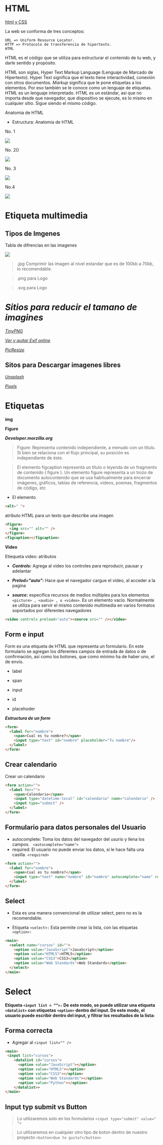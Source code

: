 # HTML

[html y CSS](https://www.notion.so/Curso-definitivo-de-HTML-y-CSS-7196d473c6b046d2b8de4a0edaa82dc6)

La web se conforma de tres conceptos:

    URL => Uniform Resource Locator.
    HTTP => Protocolo de transferencia de hipertexto.
    HTML

HTML es el código que se utiliza para estructurar el contenido de tu web, y darle sentido y propósito.

HTML son siglas, Hyper Text Markup Language (Lenguaje de Marcado de Hipertexto).
Hyper Text  significa que el texto tiene interactividad, conexión con otros documentos.
_Markup_ significa que le pone etiquetas a los elementos. Por eso también se le conoce como un lenguaje de etiquetas.
HTML es un lenguaje interpretado.
HTML es un estándar, así que no importa desde que navegador, que dispositivo se ejecute, es lo mismo en cualquier sitio. Sigue siendo el mismo código.

Anatomia de HTML

* Estructura: Anatomia de HTML

No. 1

![](anatomia-web.webp)

No. 2()

![](anatomia-web1.webp)

No. 3

![](anatomi-web2.webp)

No.4

![](anatomia-web4.webp)

# Etiqueta multimedia

## Tipos de Imgenes 

Tabla de difrencias en las imagenes


![](table_diferent.webp)

> .jpg Comprimir las imagen al nivel estandar  que es de 100kb a 70kb, lo recomendable.

> .png para Logo

> .svg para Logo


# _*Sitios para reducir el tamano de imagines*_

*[TinyPNG](https://tinypng.com/)*

*[Ver y quitar Exif online](https://www.verexif.com/)*

*[PicResize](https://picresize.com/)*


## **Sitos para Descargar imagenes libres**

*[Unsplash](https://unsplash.com/)*


*[Pixels](https://www.pexels.com/es-es/)*

# Etiquetas 

__img__

**Figure** 

***Developer.morzilla.org***

> Figure: Representa contenido independiente, a menudo con un título. Si bien se relaciona con el flujo principal, su posición es independiente de éste. 

> El elemento figcaption representa un título o leyenda de un fragmento de contenido ( figure ). Un elemento figure representa a un trozo de documento autocontenido que se usa habitualmente para encerrar imágenes, gráficos, tablas de referencia, videos, poemas, fragmentos de código, etc

*  El elemento 
```html 
<alt=" ">
```` 
atributo HTML para un texto que describe una imagen

```html
<Figure> 
  <img src="" alt="" />
</figure>
<figcaption></figcaption>
```
__Video__

Etiequeta video: atributos

* ***Controls:*** Agrega al video los controles para reproducir, pausar y adelantar

* ***Prelod="auto":*** Hace que el navegador cargue el video, al acceder a la pagina

* ***source:***  especifica recursos de medios múltiples para los elementos ``` <picture> , <audio> , o <video> ```. Es un elemento vacío. Normalmente se utiliza para servir el mismo contenido multimedia en varios formatos soportados por diferentes navegadores

```html
<video controls preload="auto"><source src="" /></video>
```

## Form e input

Form es una etiqueta de HTML que representa un formulario. En este formulario se agregan los diferentes campos de entrada de datos o de confirmación, así como los botones, que como mínimo ha de haber uno, el de envío.

* label

* span

* input

* id

* placehoder


***Estructura de un form***

```html
<form>
  <label for="nombre">
    <span>Cual es tu nombre?</span>
    <input type="text" id="nombre" placeholder="Tu nombre"/>
  </label>
</form>
```
## Crear calendario

Crear un calendario 

```html
<form action="">
  <label for="">
    <span>Calendario</span>
    <input type="datetime-local" id="calendario" name="calendario" />
    <input type="submit" />
  </label>
</form>
```

## Formulario para datos personales del Usuario

* autocomplete: Toma los datos del navegador del usurio y llena los campos. ```
<autocomplete="name">```
* required: El usuario no puede enviar los datos, si le hace falta una casilla. ```
<required> ``` 

```html
<form action="">
  <label for="nombre">
    <span>Cual es tu nombre?</span>
    <input type="text" name="nombre" id="nombre" autocomplete="name" required />
  </label>
</form>
```

## Select
* Esta es una manera convencional de utilizar select, pero no es la recomendable.

* Etiqueta ```<select>:``` Esta permite crear la lista, con las etiquetas ```<option>:```

```html
<main>
  <select name="cursos" id="">
    <option value="JavaScript">JavaScript</option>
    <option value="HTML5">HTML5</option>
    <option value="CSS3">CSS3</option>
    <option value="Web Standards">Web Standards</option>
  </select>
</main>
```
# Select

**Etiqueta ```<input list = “”>:``` De este modo, se puede utilizar una etiqueta ```<datalist>``` con etiquetas ```<option>``` dentro del input. De este modo, el usuario puede escribir dentro del input, y filtrar los resultados de la lista:**

## Forma correcta

* Agregar al ```<input list="" /> ```

```html
<main>
 <input list="cursos">
    <datalist id="cursos">
      <option value="JavaScript"></option>
      <option value="HTML5"></option>
      <option value="CSS3"></option>
      <option value="Web Standards"></option>
      <option value="Python"></option>
    </datalist>>
</main>
```
## Input typ submit vs Button

> Lo utilizaremos solo en los formularios ``` <input type="submit" value=" "> ```

> Lo utilizaremos en cualquier otro tipo de boton dentro de nuestro proyecto ``` <button>Que te gusta?</button> ```
